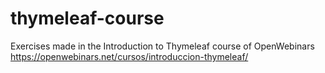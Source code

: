 # thymeleaf-course
Exercises made in the Introduction to Thymeleaf course of OpenWebinars https://openwebinars.net/cursos/introduccion-thymeleaf/
